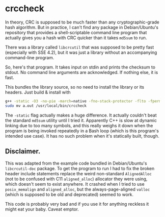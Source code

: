 # crccheck

In theory, CRC is supposed to be much faster than any cryptographic-grade hash algorithm. But in practice, I can't find any package in Debian/Ubuntu's repository that provides a shell-scriptable command line program that actually gives you a hash with CRC quicker than it takes `md5sum` to run.

There was a library called `libcrcutil` that was supposed to be pretty fast (especially with SSE 4.2), but it was just a library without an accompanying command-line program.

So, here's that program. It takes input on stdin and prints the checksum to stdout. No command line arguments are acknowledged. If nothing else, it is fast.

This bundles the library source, so no need to install the library or its headers. Just build & install with

```bash
g++ -static -O3 -no-pie -march=native -fno-stack-protector -flto -fpermissive *.cc
sudo mv a.out /usr/local/bin/crccheck
```

The `-static` flag actually makes a huge difference. It actually couldn't beat the standard `md5sum` utility until I tried it. Apparently C++ is slow at dynamic linking due to too many symbols, and this really weighs it down when the program is being invoked repeatedly in a Bash loop (which is this program's intended use case). It has no such problem when it's statically built, though.

## Disclaimer.
This was adapted from the example code bundled in Debian/Ubuntu's `libcrcutil-doc` package. To get the program to run I had to fix the broken header include statements replace the weird non-standard `AlignedAlloc` (not to be confused with C11 `aligned_alloc`) allocator they were using, which doesn't seem to exist anywhere. It crashed when I tried to use `posix_memalign` and `aligned_alloc`, but the always-page-aligned `valloc` (which is supposed to be old and deprecated) seemed to work.

This code is probably very bad and if you use it for anything reckless it might eat your baby. Caveat emptor.
